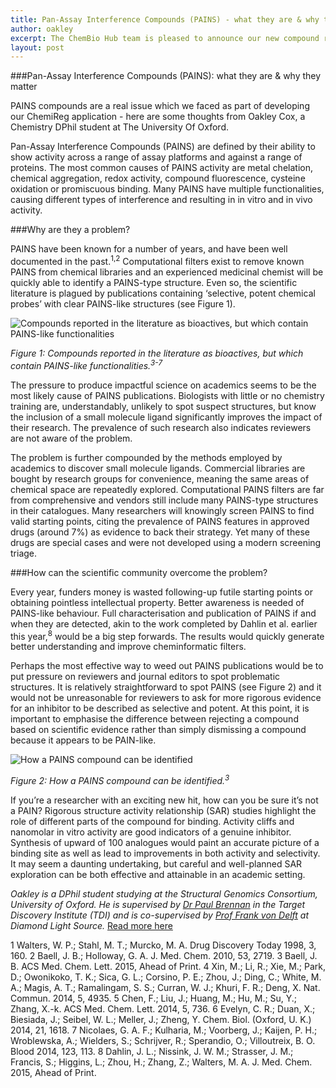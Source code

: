 ```yaml
---
title: Pan-Assay Interference Compounds (PAINS) - what they are & why they matter
author: oakley
excerpt: The ChemBio Hub team is pleased to announce our new compound registration system ChemiReg is now open for initial user testing
layout: post
---
```


###Pan-Assay Interference Compounds (PAINS): what they are & why they matter

PAINS compounds are a real issue which we faced as part of developing our ChemiReg application - here are some thoughts from Oakley Cox, a Chemistry DPhil student at The University Of Oxford.

Pan-Assay Interference Compounds (PAINS) are defined by their ability to show activity across a range of assay platforms and against a range of proteins. The most common causes of PAINS activity are metal chelation, chemical aggregation, redox activity, compound fluorescence, cysteine oxidation or promiscuous binding. Many PAINS have multiple functionalities, causing different types of interference and resulting in in vitro and in vivo activity.

###Why are they a problem?

PAINS have been known for a number of years, and have been well documented in the past.<sup>1,2</sup> Computational filters exist to remove known PAINS from chemical libraries and an experienced medicinal chemist will be quickly able to identify a PAINS-type structure. Even so, the scientific literature is plagued by publications containing ‘selective, potent chemical probes’ with clear PAINS-like structures (see Figure 1).

<img src="/assets/img/pains-1.png" class="text-center" alt="Compounds reported in the literature as bioactives, but which contain PAINS-like functionalities">
<div><p class="text-center"><em>Figure 1: Compounds reported in the literature as bioactives, but which contain PAINS-like functionalities.<sup>3-7</sup></em></p></div>

The pressure to produce impactful science on academics seems to be the most likely cause of PAINS publications. Biologists with little or no chemistry training are, understandably, unlikely to spot suspect structures, but know the inclusion of a small molecule ligand significantly improves the impact of their research. The prevalence of such research also indicates reviewers are not aware of the problem.

The problem is further compounded by the methods employed by academics to discover small molecule ligands. Commercial libraries are bought by research groups for convenience, meaning the same areas of chemical space are repeatedly explored. Computational PAINS filters are far from comprehensive and vendors still include many PAINS-type structures in their catalogues. Many researchers will knowingly screen PAINS to find valid starting points, citing the prevalence of PAINS features in approved drugs (around 7%) as evidence to back their strategy. Yet many of these drugs are special cases and were not developed using a modern screening triage.

###How can the scientific community overcome the problem?

Every year, funders money is wasted following-up futile starting points or obtaining pointless intellectual property. Better awareness is needed of PAINS-like behaviour. Full characterisation and publication of PAINS if and when they are detected, akin to the work completed by Dahlin et al. earlier this year,<sup>8</sup> would be a big step forwards. The results would quickly generate better understanding and improve cheminformatic filters.

Perhaps the most effective way to weed out PAINS publications would be to put pressure on reviewers and journal editors to spot problematic structures. It is relatively straightforward to spot PAINS (see Figure 2) and it would not be unreasonable for reviewers to ask for more rigorous evidence for an inhibitor to be described as selective and potent. At this point, it is important to emphasise the difference between rejecting a compound based on scientific evidence rather than simply dismissing a compound because it appears to be PAIN-like.

<img src="/assets/img/pains-2.png" class="text-center" alt="How a PAINS compound can be identified">
<div><p class="text-center"><em>Figure 2: How a PAINS compound can be identified.<sup>3</sup></em></p></div>



If you’re a researcher with an exciting new hit, how can you be sure it’s not a PAIN? Rigorous structure activity relationship (SAR) studies highlight the role of different parts of the compound for binding. Activity cliffs and nanomolar in vitro activity are good indicators of a genuine inhibitor. Synthesis of upward of 100 analogues would paint an accurate picture of a binding site as well as lead to improvements in both activity and selectivity. It may seem a daunting undertaking, but careful and well-planned SAR exploration can be both effective and attainable in an academic setting.

_Oakley is a DPhil student studying at the Structural Genomics Consortium, University of Oxford. He is supervised by <a href="http://www.thesgc.org/profile/paul" onclick='return !window.open(this.href);'>Dr Paul Brennan</a> in the Target Discovery Institute (TDI) and is co-supervised by <a href="http://www.diamond.ac.uk/Beamlines/Mx/I04-1/Staff/von-Delft.html" onclick='return !window.open(this.href);'>Prof Frank von Delft</a> at Diamond Light Source._ <a href="http://www.tdi.ox.ac.uk/oakley-cox-dphil-candidate" onclick='return !window.open(this.href);'>Read more here</a>

1    Walters, W. P.; Stahl, M. T.; Murcko, M. A. Drug Discovery Today 1998, 3, 160.
2    Baell, J. B.; Holloway, G. A. J. Med. Chem. 2010, 53, 2719.
3    Baell, J. B. ACS Med. Chem. Lett. 2015, Ahead of Print.
4    Xin, M.; Li, R.; Xie, M.; Park, D.; Owonikoko, T. K.; Sica, G. L.; Corsino, P. E.; Zhou, J.; Ding, C.; White, M. A.; Magis, A. T.; Ramalingam, S. S.; Curran, W. J.; Khuri, F. R.; Deng, X. Nat. Commun. 2014, 5, 4935.
5    Chen, F.; Liu, J.; Huang, M.; Hu, M.; Su, Y.; Zhang, X.-k. ACS Med. Chem. Lett. 2014, 5, 736.
6    Evelyn, C. R.; Duan, X.; Biesiada, J.; Seibel, W. L.; Meller, J.; Zheng, Y. Chem. Biol. (Oxford, U. K.) 2014, 21, 1618.
7    Nicolaes, G. A. F.; Kulharia, M.; Voorberg, J.; Kaijen, P. H.; Wroblewska, A.; Wielders, S.; Schrijver, R.; Sperandio, O.; Villoutreix, B. O. Blood 2014, 123, 113.
8    Dahlin, J. L.; Nissink, J. W. M.; Strasser, J. M.; Francis, S.; Higgins, L.; Zhou, H.; Zhang, Z.; Walters, M. A. J. Med. Chem. 2015, Ahead of Print.